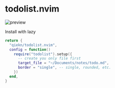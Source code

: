 # todolist.nvim

![preview](https://github.com/user-attachments/assets/05bab015-933a-41ec-b4a3-85972daba660)

Install with lazy

```lua
return {
  "qiekn/todolist.nvim",
  config = function()
    require("todolist").setup({
      -- create you only file first
      target_file = "~/Documents/notes/todo.md",
      border = "single", -- single, rounded, etc.
    })
  end,
}
```
